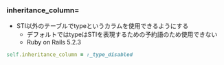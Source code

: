 ### inheritance_column=

- STI以外のテーブルでtypeというカラムを使用できるようにする
  - デフォルトではtypeはSTIを表現するための予約語のため使用できない
  - Ruby on Rails 5.2.3

```ruby
self.inheritance_column = :_type_disabled
```
